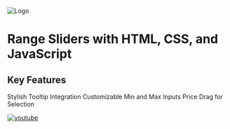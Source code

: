 ![Logo]([https://raw.githubusercontent.com/codzsword/login-form/main/Login%20Form%20Demo.png](https://raw.githubusercontent.com/codzsword/range-slider/main/Range%20Slider%20Demo.png))

# Range Sliders with HTML, CSS, and JavaScript

## Key Features

Stylish Tooltip Integration
Customizable Min and Max Inputs
Price Drag for Selection

[![youtube](https://img.shields.io/badge/YouTube-red?style=for-the-badge&logo=youtube&logoColor=white)](https://www.youtube.com/@codzsword)

